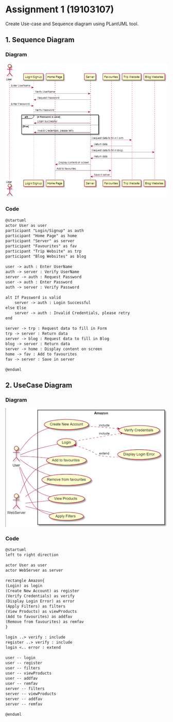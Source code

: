 # Assignment  1 (19103107)
Create Use-case and Sequence diagram using PLantUML tool.

## 1. Sequence Diagram
### Diagram
![Sequence Diagram](https://github.com/Karanveer4321/Software-Testing/blob/a17a06f2e2d1a6d183a772b1ceb3a080eca08874/Assignment%201/SequenceDiagram.png)

### Code
```
@startuml
actor User as user
participant "Login/Signup" as auth
participant "Home Page" as home
participant "Server" as server
participant "Favourites" as fav
participant "Trip Website" as trp
participant "Blog Websites" as blog

user -> auth : Enter UserName
auth -> server : Verify UserName
server -> auth : Request Password
user -> auth : Enter Password
auth -> server : Verify Password

alt If Password is valid
    server -> auth : Login Successful
else Else
    server -> auth : Invalid Credentials, please retry
end

server -> trp : Request data to fill in Form
trp -> server : Return data
server -> blog : Request data to fill in Blog
blog -> server : Return data
server -> home : Display content on screen
home -> fav : Add to favourites
fav -> server : Save in server

@enduml
```

## 2. UseCase Diagram
### Diagram
![UseCase Diagram](https://github.com/Karanveer4321/Software-Testing/blob/a17a06f2e2d1a6d183a772b1ceb3a080eca08874/Assignment%201/Usecase.png)

### Code
```
@startuml
left to right direction

actor User as user
actor WebServer as server

rectangle Amazon{
(Login) as login
(Create New Account) as register
(Verify Credentials) as verify
(Display Login Error) as error
(Apply Filters) as filters
(View Products) as viewProducts
(Add to favourites) as addfav
(Remove from favourites) as remfav
}

login ..> verify : include
register ..> verify : include
login <.. error : extend

user -- login
user -- register
user -- filters
user -- viewProducts
user -- addfav
user -- remfav
server -- filters
server -- viewProducts
server -- addfav
server -- remfav

@enduml
```
